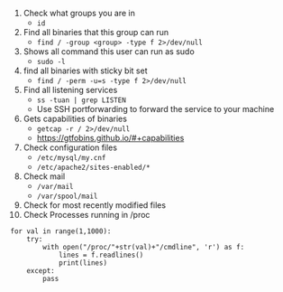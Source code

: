 1. Check what groups you are in
    - `id` 
2. Find all binaries that this group can run
    - `find / -group <group> -type f 2>/dev/null`
3. Shows all command this user can run as sudo
    - `sudo -l`
4. find all binaries with sticky bit set
    - `find / -perm -u=s -type f 2>/dev/null`
5. Find all listening services
    - `ss -tuan | grep LISTEN`
    - Use SSH portforwarding to forward the service to your machine
6. Gets capabilities of binaries
    - `getcap -r / 2>/dev/null`
    - https://gtfobins.github.io/#+capabilities
7. Check configuration files
    - `/etc/mysql/my.cnf`
    - `/etc/apache2/sites-enabled/*`
8. Check mail
    - `/var/mail`
    - `/var/spool/mail`
9. Check for most recently modified files
11. Check Processes running in /proc
```
for val in range(1,1000):
    try:
        with open("/proc/"+str(val)+"/cmdline", 'r') as f:
            lines = f.readlines()
            print(lines)
    except:
        pass
```
